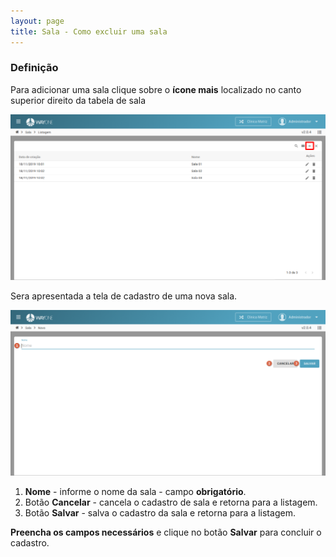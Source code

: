 ```yaml
---
layout: page
title: Sala - Como excluir uma sala
---
```


### Definição

Para adicionar uma sala clique sobre o **ícone mais** localizado no canto superior direito da tabela de sala

<p align="center">
  <img alt="adicionar-sala-img-1" src="adicionar-sala-img-1.png" width="800">
</p>

Sera apresentada a tela de cadastro de uma nova sala.

<p align="center">
  <img alt="adicionar-sala-img-2" src="adicionar-sala-img-2.png" width="800">
</p>

1. **Nome** - informe o nome da sala - campo **obrigatório**.
2. Botão **Cancelar** - cancela o cadastro de sala e retorna para a listagem.
3. Botão **Salvar** - salva o cadastro da sala e retorna para a listagem.

**Preencha os campos necessários** e clique no botão **Salvar** para concluir o cadastro.

